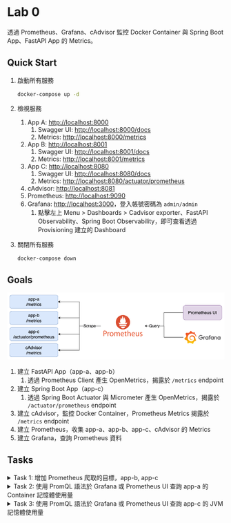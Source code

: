# Lab 0

透過 Prometheus、Grafana、cAdvisor 監控 Docker Container 與 Spring Boot App、FastAPI App 的 Metrics。

## Quick Start

1. 啟動所有服務

    ```bash
    docker-compose up -d
    ```

2. 檢視服務
   1. App A: [http://localhost:8000](http://localhost:8000)
      1. Swagger UI: [http://localhost:8000/docs](http://localhost:8000/docs)
      2. Metrics: [http://localhost:8000/metrics](http://localhost:8000/metrics)
   2. App B: [http://localhost:8001](http://localhost:8001)
      1. Swagger UI: [http://localhost:8001/docs](http://localhost:8001/docs)
      2. Metrics: [http://localhost:8001/metrics](http://localhost:8001/metrics)
   3. App C: [http://localhost:8080](http://localhost:8082)
      1. Swagger UI: [http://localhost:8080/docs](http://localhost:8080/docs)
      2. Metrics: [http://localhost:8080/actuator/prometheus](http://localhost:8080/actuator/prometheus)
   4. cAdvisor: [http://localhost:8081](http://localhost:8081)
   5. Prometheus: [http://localhost:9090](http://localhost:9090)
   6. Grafana: [http://localhost:3000](http://localhost:3000)，登入帳號密碼為 `admin/admin`
      1. 點擊左上 Menu > Dashboards > Cadvisor exporter、FastAPI Observability、Spring Boot Observability，即可查看透過 Provisioning 建立的 Dashboard
3. 關閉所有服務

    ```bash
    docker-compose down
    ```

## Goals

![Lab Architecture](./img/lab-0-arch.png)

1. 建立 FastAPI App（app-a、app-b）
   1. 透過 Prometheus Client 產生 OpenMetrics，揭露於 `/metrics` endpoint
2. 建立 Spring Boot App（app-c）
   1. 透過 Spring Boot Actuator 與 Micrometer 產生 OpenMetrics，揭露於 `/actuator/prometheus` endpoint
3. 建立 cAdvisor，監控 Docker Container，Prometheus Metrics 揭露於 `/metrics` endpoint
4. 建立 Prometheus，收集 app-a、app-b、app-c、cAdvisor 的 Metrics
5. 建立 Grafana，查詢 Prometheus 資料

## Tasks

<details><summary>Task 1: 增加 Prometheus 爬取的目標，app-b, app-c</summary>

1. 編輯 `prometheus/prometheus.yml`，在 `scrape_configs` 中增加以下設定

    ```yaml
    scrape_configs:
      # ...
      - job_name: 'app-b'
        metrics_path: '/metrics'
        static_configs:
          - targets: ['app-b:8000']
      - job_name: 'app-c'
        metrics_path: '/actuator/prometheus'
        static_configs:
          - targets: ['app-c:8080']
    ```

2. 重新啟動 Prometheus

    ```bash
    docker-compose restart prometheus
    ```

</details>

<details><summary>Task 2: 使用 PromQL 語法於 Grafana 或 Prometheus UI 查詢 app-a 的 Container 記憶體使用量</summary>

- 開啟 Prometheus UI，點擊左上方的 `Graph`，輸入以下查詢語法

    ```promql
    container_memory_usage_bytes{name="app-a"}
    ```

    <img src="./img/task-2-prom.png" />

- 開啟 Grafana UI，點擊左上選單後進入 `Explore` 頁籤，左上下拉選單選擇 `Prometheus` 後輸入以下查詢語法

    ```promql
    container_memory_usage_bytes{name="app-a"}
    ```

    <img src="./img/task-2-grafana.png" />

</details>

<details><summary>Task 3: 使用 PromQL 語法於 Grafana 或 Prometheus UI 查詢 app-c 的 JVM 記憶體使用量</summary>

- 開啟 Prometheus UI，點擊左上方的 `Graph`，輸入以下查詢語法

    ```promql
    jvm_memory_used_bytes{application="app-c"}
    ```

    <img src="./img/task-3-prom.png" />

- 開啟 Grafana UI，點擊左上方的 `Explore`，輸入以下查詢語法

    ```promql
    jvm_memory_used_bytes{application="app-c"}
    ```

    <img src="./img/task-3-grafana.png" />

</details>
